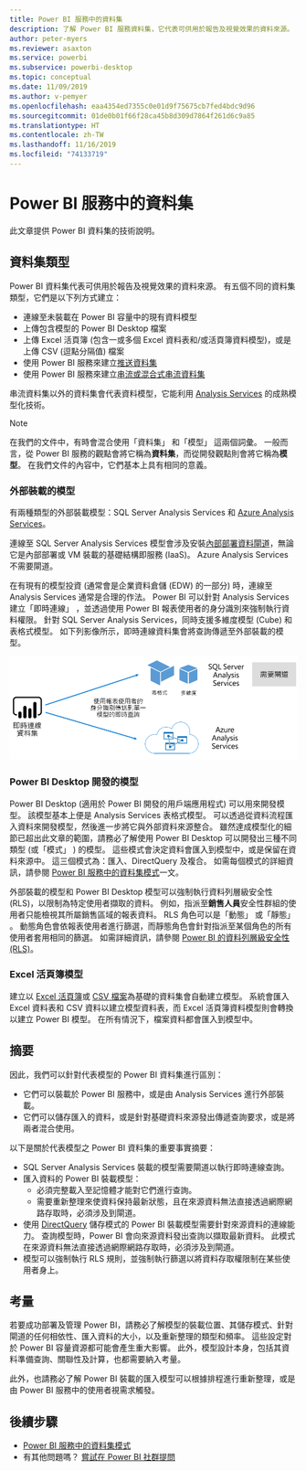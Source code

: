 ```yaml
---
title: Power BI 服務中的資料集
description: 了解 Power BI 服務資料集，它代表可供用於報告及視覺效果的資料來源。
author: peter-myers
ms.reviewer: asaxton
ms.service: powerbi
ms.subservice: powerbi-desktop
ms.topic: conceptual
ms.date: 11/09/2019
ms.author: v-pemyer
ms.openlocfilehash: eaa4354ed7355c0e01d9f75675cb7fed4bdc9d96
ms.sourcegitcommit: 01de0b01f66f28ca45b8d309d7864f261d6c9a85
ms.translationtype: HT
ms.contentlocale: zh-TW
ms.lasthandoff: 11/16/2019
ms.locfileid: "74133719"
---
```

# <a name="datasets-in-the-power-bi-service"></a>Power BI 服務中的資料集

此文章提供 Power BI 資料集的技術說明。

## <a name="dataset-types"></a>資料集類型

Power BI 資料集代表可供用於報告及視覺效果的資料來源。 有五個不同的資料集類型，它們是以下列方式建立：

- 連線至未裝載在 Power BI 容量中的現有資料模型
- 上傳包含模型的 Power BI Desktop 檔案
- 上傳 Excel 活頁簿 (包含一或多個 Excel 資料表和/或活頁簿資料模型)，或是上傳 CSV (逗點分隔值) 檔案
- 使用 Power BI 服務來建立[推送資料集](developer/walkthrough-push-data.md)
- 使用 Power BI 服務來建立[串流或混合式串流資料集](service-real-time-streaming.md)

串流資料集以外的資料集會代表資料模型，它能利用 [Analysis Services](/analysis-services/analysis-services-overview) 的成熟模型化技術。

> [!NOTE]
> 在我們的文件中，有時會混合使用「資料集」  和「模型」  這兩個詞彙。 一般而言，從 Power BI 服務的觀點會將它稱為**資料集**，而從開發觀點則會將它稱為**模型**。 在我們文件的內容中，它們基本上具有相同的意義。

### <a name="external-hosted-models"></a>外部裝載的模型

有兩種類型的外部裝載模型：SQL Server Analysis Services 和 [Azure Analysis Services](/azure/analysis-services/analysis-services-overview)。

連線至 SQL Server Analysis Services 模型會涉及安裝[內部部署資料閘道](service-gateway-onprem.md)，無論它是內部部署或 VM 裝載的基礎結構即服務 (IaaS)。 Azure Analysis Services 不需要閘道。

在有現有的模型投資 (通常會是企業資料倉儲 (EDW) 的一部分) 時，連線至 Analysis Services 通常是合理的作法。 Power BI 可以針對 Analysis Services 建立「即時連線」  ，並透過使用 Power BI 報表使用者的身分識別來強制執行資料權限。 針對 SQL Server Analysis Services，同時支援多維度模型 (Cube) 和表格式模型。 如下列影像所示，即時連線資料集會將查詢傳遞至外部裝載的模型。

![即時連線資料集將查詢傳遞至外部裝載的模型](media/service-datasets-understand/live-connection-dataset.png)

### <a name="power-bi-desktop-developed-models"></a>Power BI Desktop 開發的模型

Power BI Desktop (適用於 Power BI 開發的用戶端應用程式) 可以用來開發模型。 該模型基本上便是 Analysis Services 表格式模型。 可以透過從資料流程匯入資料來開發模型，然後進一步將它與外部資料來源整合。 雖然達成模型化的細節已超出此文章的範圍，請務必了解使用 Power BI Desktop 可以開發出三種不同類型 (或「模式」  ) 的模型。 這些模式會決定資料會匯入到模型中，或是保留在資料來源中。 這三個模式為：匯入、DirectQuery 及複合。 如需每個模式的詳細資訊，請參閱 [Power BI 服務中的資料集模式](service-dataset-modes-understand.md)一文。

外部裝載的模型和 Power BI Desktop 模型可以強制執行資料列層級安全性 (RLS)，以限制為特定使用者擷取的資料。 例如，指派至**銷售人員**安全性群組的使用者只能檢視其所屬銷售區域的報表資料。 RLS 角色可以是「動態」  或「靜態」  。 動態角色會依報表使用者進行篩選，而靜態角色會針對指派至某個角色的所有使用者套用相同的篩選。 如需詳細資訊，請參閱 [Power BI 的資料列層級安全性 (RLS)](service-admin-rls.md)。

### <a name="excel-workbook-models"></a>Excel 活頁簿模型

建立以 [Excel 活頁簿](service-excel-workbook-files.md)或 [CSV 檔案](service-comma-separated-value-files.md)為基礎的資料集會自動建立模型。 系統會匯入 Excel 資料表和 CSV 資料以建立模型資料表，而 Excel 活頁簿資料模型則會轉換以建立 Power BI 模型。 在所有情況下，檔案資料都會匯入到模型中。

## <a name="summary"></a>摘要

因此，我們可以針對代表模型的 Power BI 資料集進行區別：

- 它們可以裝載於 Power BI 服務中，或是由 Analysis Services 進行外部裝載。
- 它們可以儲存匯入的資料，或是針對基礎資料來源發出傳遞查詢要求，或是將兩者混合使用。

以下是關於代表模型之 Power BI 資料集的重要事實摘要：

- SQL Server Analysis Services 裝載的模型需要閘道以執行即時連線查詢。
- 匯入資料的 Power BI 裝載模型：
  - 必須完整載入至記憶體才能對它們進行查詢。
  - 需要重新整理來使資料保持最新狀態，且在來源資料無法直接透過網際網路存取時，必須涉及到閘道。
- 使用 [DirectQuery](desktop-directquery-about.md) 儲存模式的 Power BI 裝載模型需要針對來源資料的連線能力。 查詢模型時，Power BI 會向來源資料發出查詢以擷取最新資料。 此模式在來源資料無法直接透過網際網路存取時，必須涉及到閘道。
- 模型可以強制執行 RLS 規則，並強制執行篩選以將資料存取權限制在某些使用者身上。

## <a name="considerations"></a>考量

若要成功部署及管理 Power BI，請務必了解模型的裝載位置、其儲存模式、針對閘道的任何相依性、匯入資料的大小，以及重新整理的類型和頻率。 這些設定對於 Power BI 容量資源都可能會產生重大影響。 此外，模型設計本身，包括其資料準備查詢、關聯性及計算，也都需要納入考量。

此外，也請務必了解 Power BI 裝載的匯入模型可以根據排程進行重新整理，或是由 Power BI 服務中的使用者視需求觸發。

## <a name="next-steps"></a>後續步驟

- [Power BI 服務中的資料集模式](service-dataset-modes-understand.md)
- 有其他問題嗎？ [嘗試在 Power BI 社群提問](https://community.powerbi.com/)
